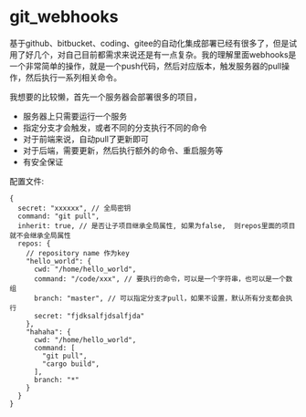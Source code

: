 # git_webhooks


基于github、bitbucket、coding、gitee的自动化集成部署已经有很多了，但是试用了好几个，对自己目前都需求来说还是有一点复杂。我的理解里面webhooks是一个非常简单的操作，就是一个push代码，然后对应版本，触发服务器的pull操作，然后执行一系列相关命令。

我想要的比较懒，首先一个服务器会部署很多的项目，

* 服务器上只需要运行一个服务
* 指定分支才会触发，或者不同的分支执行不同的命令
* 对于前端来说，自动pull了更新即可
* 对于后端，需要更新，然后执行额外的命令、重启服务等
* 有安全保证


配置文件:
```.language-json5
{
  secret: "xxxxxx", // 全局密钥
  command: "git pull",
  inherit: true, // 是否让子项目继承全局属性, 如果为false,  则repos里面的项目就不会继承全局属性
  repos: {
    // repository name 作为key
    "hello_world": {
      cwd: "/home/hello_world",
      command: "/code/xxx", // 要执行的命令，可以是一个字符串，也可以是一个数组
      branch: "master", // 可以指定分支才pull，如果不设置，默认所有分支都会执行
      secret: "fjdksalfjdsalfjda"
    },
    "hahaha": {
      cwd: "/home/hello_world",
      command: [
        "git pull",
        "cargo build",
      ],
      branch: "*"
    }
  }
}
```
